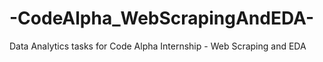 # -CodeAlpha_WebScrapingAndEDA-
Data Analytics tasks for Code Alpha Internship - Web Scraping and EDA
